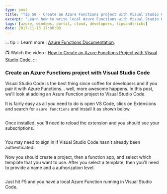 ```yaml
---
type: post
title: "Tip 50 - Create an Azure Functions project with Visual Studio Code"
excerpt: "Learn how to write local Azure Functions with Visual Studio Code"
tags: [azure, windows, portal, cloud, developers, tipsandtricks]
date: 2017-11-13 17:00:00
---
```


::: tip
:bulb: Learn more : [Azure Functions Documentation](https://docs.microsoft.com/azure/azure-functions/?WT.mc_id=docs-azuredevtips-azureappsdev). 

:tv: Watch the video : [How to Create an Azure Functions Project with Visual Studio Code](https://www.youtube.com/watch?v=F0dJz8LLF4Q&list=PLLasX02E8BPCNCK8Thcxu-Y-XcBUbhFWC&index=44?WT.mc_id=youtube-azuredevtips-azureappsdev).
:::

### Create an Azure Functions project with Visual Studio Code

Visual Studio Code is the best thing since coffee for developers and if you pair it with Azure Functions... well, more awesome happens. In this post, we'll look at adding an Azure Function project to Visual Studio Code. 

It is fairly easy as all you need to do is open VS Code, click on Extensions and search for `azure functions` and install it as shown below. 

<img :src="$withBase('/files/azfuncvscode1.png')">

Once installed, you'll need to reload the extension and you should see your subscriptions.  

<img :src="$withBase('/files/azfuncvscode2.png')">

You may need to sign in if Visual Studio Code hasn't already been authenticated. 

Now you should create a project, then a function app, and select which template that you want to use. After you select a template, then you'll need to provide a name and a authorization level. 

<img :src="$withBase('/files/azfuncvscode3.gif')">

Just hit F5 and you have a local Azure Function running in Visual Studio Code. 

